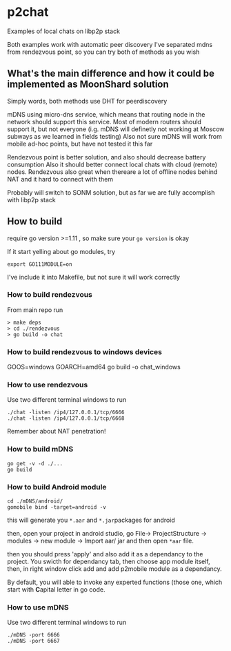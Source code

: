 # p2chat

Examples of local chats on libp2p stack

Both examples work with automatic peer discovery
I've separated mdns from rendezvous point, so you can try both of methods as you  wish



## What's the main difference and how it could be implemented as MoonShard solution

Simply words, both methods use DHT for peerdiscovery

mDNS using micro-dns service, which means that routing node in the network should support
this service. Most of modern routers should support it, but not everyone
(i.g. mDNS will definetly not working at Moscow subways as we learned in fields testing)
Also not sure mDNS will work from mobile ad-hoc points, but have not tested it this far

Rendezvous point is better solution, and also should decrease battery consumption
Also it should better connect local chats with cloud (remote) nodes.
Rendezvous also great when thereare a lot of offline nodes behind NAT and it hard to connect with them

Probably will switch to SONM solution, but as far we are fully accomplish with libp2p stack


## How to build
require go version >=1.11 , so make sure your `go version` is okay

If it start yelling about go modules, try
```
export GO111MODULE=on
```
I've include it into Makefile, but not sure it will work correctly


### How to build rendezvous
From main repo run
```
> make deps
> cd ./rendezvous
> go build -o chat

```
### How to build rendezvous to windows devices
GOOS=windows GOARCH=amd64 go build -o chat_windows

### How to use rendezvous
Use two different terminal windows to run
```
./chat -listen /ip4/127.0.0.1/tcp/6666
./chat -listen /ip4/127.0.0.1/tcp/6668

```
Remember about NAT penetration!

### How to build mDNS
```
go get -v -d ./...
go build
```

### How to build Android module

``` 
cd ./mDNS/android/
gomobile bind -target=android -v
```

this will generate you `*.aar` and `*.jar`packages for android 

then, open your project in android studio, go File-> ProjectStructure -> modules -> new module -> Import aar/ jar
and then open `*aar` file.

then you should press 'apply' and also add it as a dependancy to the project. You swicth for dependancy tab, then choose app module itself, then, in right window click add and add p2mobile module as a dependancy.

By default, you will able to invoke any experted functions (those one, which start with **C**apital letter in go code.
### How to use mDNS  

Use two different terminal windows to run
```
./mDNS -port 6666
./mDNS -port 6667
```
